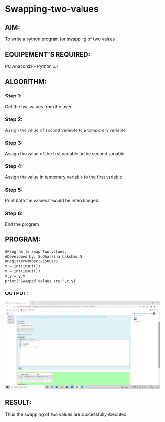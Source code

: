 # Swapping-two-values
## AIM:
To write a python program for swapping of two values
## EQUIPEMENT'S REQUIRED: 
PC
Anaconda - Python 3.7
## ALGORITHM: 
### Step 1:
Get the two values from the user
### Step 2: 
Assign the value of second variable to a temporary variable 
### Step 3: 
Assign the value of the first variable to the second variable.
### Step 4:  
Assign the value in temporary variable to the first variable
### Step 5: 
Print both the values it would be interchanged
### Step 6: 
End the program
## PROGRAM:
```
#Program to swap two values.
#Developed by: Sudharshna Lakshmi.S
#RegisterNumber:21500166
x = int(input())
y = int(input())
x,y = y,x
print("Swapped values are:",x,y)

```

### OUTPUT:
![Output](./images/Output.png)

## RESULT:
Thus the swapping of two values are successfully executed




